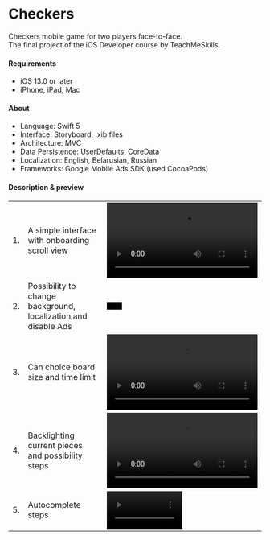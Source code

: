 <h1>Checkers</h1>
<p>
Checkers mobile game for two players face-to-face.</br>
The final project of the iOS Developer course by TeachMeSkills.
</p>


<h4>Requirements</h4>
<ul>
    <li>iOS 13.0 or later</li>
    <li>iPhone, iPad, Mac</li>
</ul>

	
<h4>About</h4>
<ul>
    <li>Language: Swift 5</li>
    <li>Interface: Storyboard, .xib files </li>
    <li>Architecture: MVC</li>
    <li>Data Persistence: UserDefaults, CoreData</li>
    <li>Localization: English, Belarusian, Russian </li>
    <li>Frameworks: Google Mobile Ads SDK (used CocoaPods)</li>
</ul>

<h4>Description & preview</h4>
<table>
<tr>
    <td>1.</td>
    <td>A simple interface with onboarding scroll view</td>
    <td> 
	  <video src='https://user-images.githubusercontent.com/7559885/199356881-6f3b367f-386e-47ac-abc0-0a003682b3e1.mov' />
	</td>
    
</tr>
	<tr>
    <td>2.</td>
    <td>Possibility to change background, localization and disable Ads</td>
    <td> 
<video src='https://user-images.githubusercontent.com/7559885/199359071-b1b330b8-bee8-4dce-b851-dbe24ca0c816.mov' width=30 />
	</td>
    
</tr>
<tr>
    <td>3.</td>
    <td>Can choice board size and time limit</td>
    <td> 
<video src='https://user-images.githubusercontent.com/7559885/199359943-4f9824af-b0f8-443e-98cb-1d00e9c6fbd9.mov' />
	</td>
</tr>
<tr>
    <td>4.</td>
    <td>Backlighting current pieces and possibility steps</td>
    <td> 
<video src='https://user-images.githubusercontent.com/7559885/199360514-d2a983b5-a29b-4595-a219-fe19f732715e.mov' />
	</td>
</tr>
	<tr>
    <td>5.</td>
    <td>Autocomplete steps </td>
    <td> 
<video src='https://user-images.githubusercontent.com/7559885/199362426-6e708af0-7957-4d7e-a88c-2b4e73ccea46.mov' width='50%'/><br/>
	    <video src='https://user-images.githubusercontent.com/7559885/199362462-ab81244b-c395-4169-8a72-0f6453aafd23.mov' />
	</td>
</tr>


</table>
